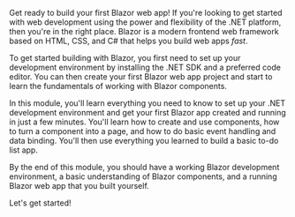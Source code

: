 Get ready to build your first Blazor web app! If you're looking to get started with web development using the power and flexibility of the .NET platform, then you're in the right place. Blazor is a modern frontend web framework based on HTML, CSS, and C# that helps you build web apps *fast*.

To get started building with Blazor, you first need to set up your development environment by installing the .NET SDK and a preferred code editor. You can then create your first Blazor web app project and start to learn the fundamentals of working with Blazor components.

In this module, you'll learn everything you need to know to set up your .NET development environment and get your first Blazor app created and running in just a few minutes. You'll learn how to create and use components, how to turn a component into a page, and how to do basic event handling and data binding. You'll then use everything you learned to build a basic to-do list app.

By the end of this module, you should have a working Blazor development environment, a basic understanding of Blazor components, and a running Blazor web app that you built yourself.

Let's get started!
